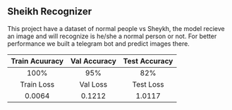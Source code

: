 ## Sheikh Recognizer
This project have a dataset of normal people vs Sheykh, the model recieve an image and will recognize is he/she a normal person or not.
For better performance we built a telegram bot and predict images there.

|Train Acuuracy  | Val Accuracy | Test Accuracy|
|     :---:      |  :---: | :---:
|100% |95%|82% |
| Train Loss | Val Loss | Test Loss
|0.0064  | 0.1212|1.0117|

